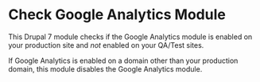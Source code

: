 # Check Google Analytics Module

This Drupal 7 module checks if the Google Analytics module is enabled on your production site and _not_ enabled on your QA/Test sites.

If Google Analytics is enabled on a domain other than your production domain, this module disables the Google Analytics module.

